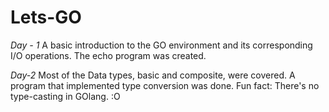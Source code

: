 # Lets-GO

*Day - 1*
A basic introduction to the GO environment and its corresponding I/O operations. The echo program was created.

*Day-2*
Most of the Data types, basic and composite, were covered. A program that implemented type conversion was done.
Fun fact: There's no type-casting in GOlang. :O
